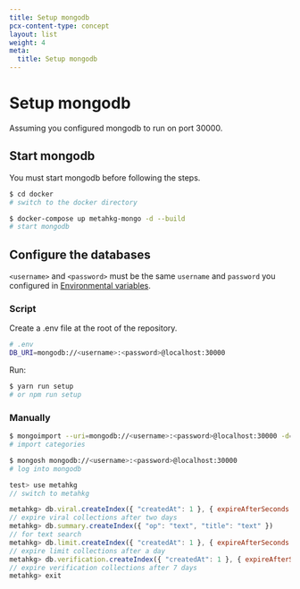 ```yaml
---
title: Setup mongodb
pcx-content-type: concept
layout: list
weight: 4
meta:
  title: Setup mongodb
---
```


# Setup mongodb

Assuming you configured mongodb to run on port 30000.

## Start mongodb

You must start mongodb before following the steps.

```bash
$ cd docker
# switch to the docker directory

$ docker-compose up metahkg-mongo -d --build
# start mongodb
```

## Configure the databases

`<username>` and `<password>` must be the same `username` and `password` you configured in [Environmental variables](../env).

### Script

Create a .env file at the root of the repository.

```bash
# .env
DB_URI=mongodb://<username>:<password>@localhost:30000
```

Run:

```bash
$ yarn run setup
# or npm run setup
```

### Manually

```bash
$ mongoimport --uri=mongodb://<username>:<password>@localhost:30000 -d=metahkg metahkg-server/templates/server/category.json
# import categories

$ mongosh mongodb://<username>:<password>@localhost:30000
# log into mongodb
```

```javascript
test> use metahkg
// switch to metahkg

metahkg> db.viral.createIndex({ "createdAt": 1 }, { expireAfterSeconds: 172800 })
// expire viral collections after two days
metahkg> db.summary.createIndex({ "op": "text", "title": "text" }) 
// for text search
metahkg> db.limit.createIndex({ "createdAt": 1 }, { expireAfterSeconds: 86400 })
// expire limit collections after a day
metahkg> db.verification.createIndex({ "createdAt": 1 }, { expireAfterSeconds: 604800 })
// expire verification collections after 7 days
metahkg> exit
```
